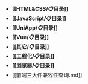 - **[[HTML&CSS/📋目录]]**
- **[[JavaScript/📋目录]]**
- **[[UniApp/📋目录]]**
- **[[Vue/📋目录]]**
- **[[其它/📋目录]]**
- **[[工程化/📋目录]]**
- **[[浏览器/📋目录]]**
- [[前端三大件兼容性查询.md]]
